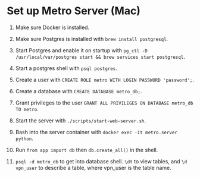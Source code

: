 # Set up Metro Server (Mac)

1. Make sure Docker is installed.

2. Make sure Postgres is installed with `brew install postgresql`.

3. Start Postgres and enable it on startup with `pg_ctl -D /usr/local/var/postgres start && brew services start postgresql`.

4. Start a postgres shell with `psql postgres`.

5. Create a user with `CREATE ROLE metro WITH LOGIN PASSWORD 'password';`.

6. Create a database with `CREATE DATABASE metro_db;`.

7. Grant privileges to the user `GRANT ALL PRIVILEGES ON DATABASE metro_db TO metro`.

8. Start the server with `./scripts/start-web-server.sh`.

9. Bash into the server container with `docker exec -it metro.server python`.

10. Run `from app import db` then `db.create_all()` in the shell.

11. `psql -d metro_db` to get into database shell. `\dt` to view tables, and `\d vpn_user` to describe a table, where vpn_user is the table name.
